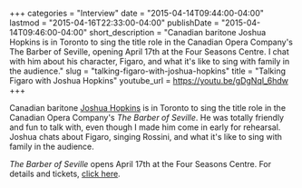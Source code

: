 +++
categories = "Interview"
date = "2015-04-14T09:44:00-04:00"
lastmod = "2015-04-16T22:33:00-04:00"
publishDate = "2015-04-14T09:46:00-04:00"
short_description = "Canadian baritone Joshua Hopkins is in Toronto to sing the title role in the Canadian Opera Company's The Barber of Seville, opening April 17th at the Four Seasons Centre. I chat with him about his character, Figaro, and what it's like to sing with family in the audience."
slug = "talking-figaro-with-joshua-hopkins"
title = "Talking Figaro with Joshua Hopkins"
youtube_url = https://youtu.be/gDgNqI_6hdw
+++

Canadian baritone [Joshua Hopkins](http://joshuahopkins.com/) is in Toronto to sing the title role in the Canadian Opera Company's *The Barber of Seville*. He was totally friendly and fun to talk with, even though I made him come in early for rehearsal. Joshua chats about Figaro, singing Rossini, and what it's like to sing with family in the audience. 

*The Barber of Seville* opens April 17th at the Four Seasons Centre. For details and tickets, [click here](http://www.coc.ca/PerformancesAndTickets/1415Season/BarberofSeville.aspx).
